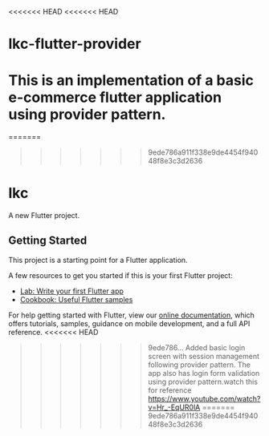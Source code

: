 <<<<<<< HEAD
<<<<<<< HEAD
# lkc-flutter-provider
This is an implementation of a basic e-commerce flutter application using provider pattern.
=======
=======
>>>>>>> 9ede786a911f338e9de4454f94048f8e3c3d2636
# lkc

A new Flutter project.

## Getting Started

This project is a starting point for a Flutter application.

A few resources to get you started if this is your first Flutter project:

- [Lab: Write your first Flutter app](https://flutter.dev/docs/get-started/codelab)
- [Cookbook: Useful Flutter samples](https://flutter.dev/docs/cookbook)

For help getting started with Flutter, view our
[online documentation](https://flutter.dev/docs), which offers tutorials,
samples, guidance on mobile development, and a full API reference.
<<<<<<< HEAD
>>>>>>> 9ede786... Added basic login screen with session management following provider pattern. The  app also has login form validation using provider pattern.watch this for reference  https://www.youtube.com/watch?v=Hr_-EqUR0lA
=======
>>>>>>> 9ede786a911f338e9de4454f94048f8e3c3d2636
